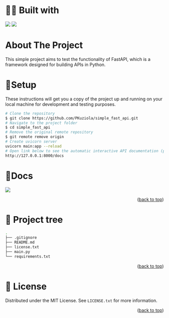 <a name="readme-top"></a>
# 👨‍💻 Built with

<img src="https://img.shields.io/badge/Python-FFD43B?style=for-the-badge&logo=python&logoColor=blue" />
<img src="https://img.shields.io/badge/FastAPI-005571?style=for-the-badge&logo=fastapi" />

<!-- ABOUT THE PROJECT -->
# About The Project

This simple project aims to test the functionality of FastAPI, which is a framework designed for building APIs in Python.

# 🔑Setup

These instructions will get you a copy of the project up and running on your local machine for development and testing purposes.

```bash
# Clone the repository
$ git clone https://github.com/PKuziola/simple_fast_api.git
# Navigate to the project folder
$ cd simple_fast_api
# Remove the original remote repository
$ git remote remove origin
# Create uvicorn server
uvicorn main:app --reload
# Open link below to see the automatic interactive API documentation (provided by Swagger UI):
http://127.0.0.1:8000/docs
```

# 📜Docs

<img src="https://i.ibb.co/p0n5tt1/api-docs.png" />
<p align="right">(<a href="#readme-top">back to top</a>)</p>

# 🌲 Project tree
```bash
.
├── .gitignore
├── README.md
├── license.txt
├── main.py
└── requirements.txt 

```
<p align="right">(<a href="#readme-top">back to top</a>)</p>

<!-- LICENSE -->
# 📄 License

Distributed under the MIT License. See `LICENSE.txt` for more information.

<p align="right">(<a href="#readme-top">back to top</a>)</p>


